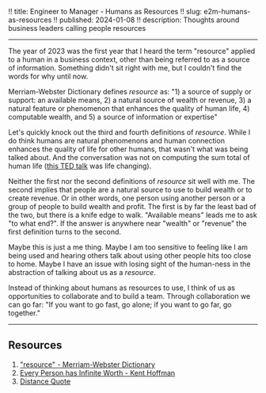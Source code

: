 !! title: Engineer to Manager - Humans as Resources
!! slug: e2m-humans-as-resources
!! published: 2024-01-08
!! description: Thoughts around business leaders calling people resources

---

The year of 2023 was the first year that I heard the term "resource" applied to a human in a
business context, other than being referred to as a source of information. Something didn't sit
right with me, but I couldn't find the words for why until now. 

Merriam-Webster Dictionary defines _resource_ as: "1) a source of supply or support: an available
means, 2) a natural source of wealth or revenue, 3) a natural feature or phenomenon that enhances
the quality of human life, 4) computable wealth, and 5) a source of information or expertise"

Let's quickly knock out the third and fourth definitions of _resource_. While I do think humans are
natural phenomenons and human connection enhances the quality of life for other humans, that wasn't
what was being talked about. And the conversation was not on computing the sum total of human life
([this TED talk](https://www.youtube.com/watch?v=E9fHCrP8hZM) was life changing).

Neither the first nor the second definitions of _resource_ sit well with me. The second implies that
people are a natural source to use to build wealth or to create revenue. Or in other words, one
person using another person or a group of people to build wealth and profit. The first is by far the
least bad of the two, but there is a knife edge to walk. "Available means" leads me to ask "to what
end?". If the answer is anywhere near "wealth" or "revenue" the first definition turns to the
second.

Maybe this is just a me thing. Maybe I am too sensitive to feeling like I am being used and hearing
others talk about using other people hits too close to home. Maybe I have an issue with losing sight
of the human-ness in the abstraction of talking about us as a _resource_.

Instead of thinking about humans as resources to use, I think of us as opportunities to collaborate
and to build a team. Through collaboration we can go far: "If you want to go fast, go alone; if you
want to go far, go together." 


---

## Resources

1. ["resource" - Merriam-Webster Dictionary](https://www.merriam-webster.com/dictionary/resource)
2. [Every Person has Infinite Worth - Kent Hoffman](https://www.youtube.com/watch?v=E9fHCrP8hZM)
3. [Distance Quote](https://andrewwhitby.com/2020/12/25/if-you-want-to-go-fast/)
